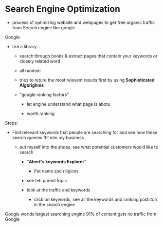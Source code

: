 # Search Engine Optimization

- process of optimizing website and webpages to get free organic traffic from Search engine like google


Google: 
- like a library
    - search through books & extract pages that contain your keywords or closely related word

    - all random 

     - tries to reture the most relevant results first by using **Sophisticated Algorighms**

    - "google ranking factors" 

        - let engine understand what page is abotu

        - worth ranking 



Steps:

- Find relevant keywords that people are searching for and see how these search queries ffit into my business

    - put myself into the shoes, see what potential customers would like to search

        - "**Aherf's keywords Explorer**"

            - Put name and riligions

        - see teh parent topic

        - look at the traffic and keywords
            - click on keywords, see all the keywords and ranking postiiton in the search engine


        





Google worlds largest searching engine
91% of content gets no traffic from Google


